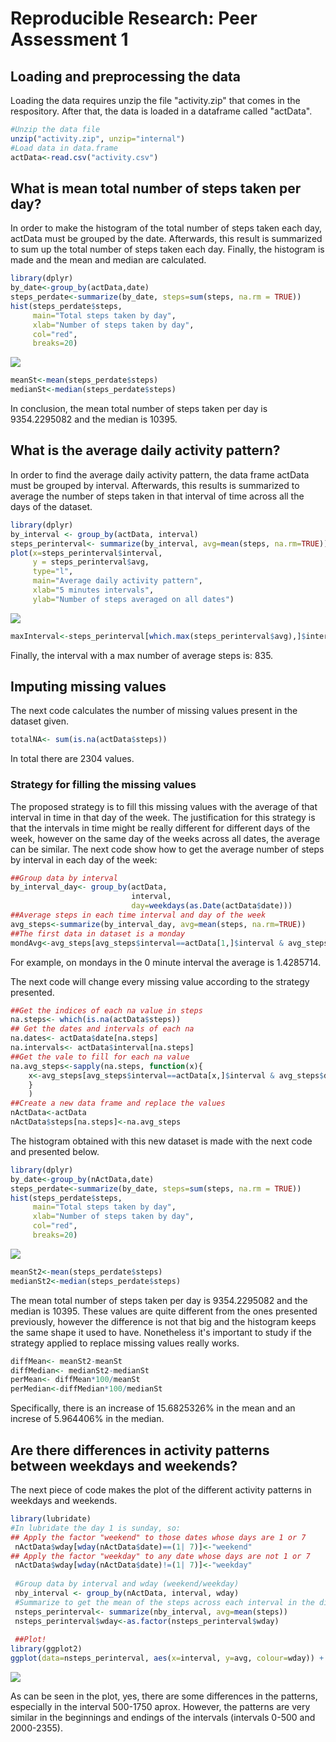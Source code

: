 # Reproducible Research: Peer Assessment 1


## Loading and preprocessing the data
Loading the data requires unzip the file "activity.zip" that comes in the respository. After that, the data is loaded in a dataframe called "actData".


```r
#Unzip the data file
unzip("activity.zip", unzip="internal")
#Load data in data.frame
actData<-read.csv("activity.csv")
```

## What is mean total number of steps taken per day?
In order to make the histogram of the total number of steps taken each day,  actData must be grouped by the date. Afterwards, this result is summarized to sum up the total number of steps taken each day.
Finally, the histogram is made and the mean and median are calculated.


```r
library(dplyr)
by_date<-group_by(actData,date)
steps_perdate<-summarize(by_date, steps=sum(steps, na.rm = TRUE))
hist(steps_perdate$steps, 
     main="Total steps taken by day",
     xlab="Number of steps taken by day",
     col="red", 
     breaks=20)
```

![](PA1_template_files/figure-html/totalNumberOfSteps-1.png) 

```r
meanSt<-mean(steps_perdate$steps)
medianSt<-median(steps_perdate$steps)
```
In conclusion, the mean total number of steps taken per day is 9354.2295082 and the median is 10395.


## What is the average daily activity pattern?

In order to find the average daily activity pattern, the data frame actData must be grouped by interval. Afterwards, this results is summarized to average the number of steps taken in that interval of time across all the days of the dataset.


```r
library(dplyr)
by_interval <- group_by(actData, interval)
steps_perinterval<- summarize(by_interval, avg=mean(steps, na.rm=TRUE))
plot(x=steps_perinterval$interval, 
     y = steps_perinterval$avg, 
     type="l",
     main="Average daily activity pattern",
     xlab="5 minutes intervals",
     ylab="Number of steps averaged on all dates")
```

![](PA1_template_files/figure-html/stepsByInterval-1.png) 

```r
maxInterval<-steps_perinterval[which.max(steps_perinterval$avg),]$interval
```
Finally, the interval with a max number of average steps is: 835.

## Imputing missing values
The next code calculates the number of missing values present in the dataset given.

```r
totalNA<- sum(is.na(actData$steps))
```
In total there are 2304 values.

### Strategy for filling the missing values
The proposed strategy is to fill this missing values with the average of that interval in time in that day of the week. The justification for this strategy is that the intervals in time might be really different for different days of the week, however on the same day of the weeks across all dates, the average can be similar.
The next code show how to get the average number of steps by interval in each day of the week:

```r
##Group data by interval
by_interval_day<- group_by(actData, 
                           interval,
                           day=weekdays(as.Date(actData$date)))
##Average steps in each time interval and day of the week
avg_steps<-summarize(by_interval_day, avg=mean(steps, na.rm=TRUE))
##The first data in dataset is a monday
mondAvg<-avg_steps[avg_steps$interval==actData[1,]$interval & avg_steps$day==weekdays(as.Date(actData[1,]$date)), ]$avg
```
For example, on mondays in the 0 minute interval the average is 1.4285714.

The next code will change every missing value according to the strategy presented.


```r
##Get the indices of each na value in steps
na.steps<- which(is.na(actData$steps))
## Get the dates and intervals of each na
na.dates<- actData$date[na.steps]
na.intervals<- actData$interval[na.steps]
##Get the vale to fill for each na value
na.avg_steps<-sapply(na.steps, function(x){
    x<-avg_steps[avg_steps$interval==actData[x,]$interval & avg_steps$day==weekdays(as.Date(actData[x,]$date)), ]$avg
    }
    )
##Create a new data frame and replace the values
nActData<-actData
nActData$steps[na.steps]<-na.avg_steps 
```
The histogram obtained with this new dataset is made with the next code and presented below.


```r
library(dplyr)
by_date<-group_by(nActData,date)
steps_perdate<-summarize(by_date, steps=sum(steps, na.rm = TRUE))
hist(steps_perdate$steps, 
     main="Total steps taken by day",
     xlab="Number of steps taken by day",
     col="red", 
     breaks=20)
```

![](PA1_template_files/figure-html/totalNumberOfStepsNew-1.png) 

```r
meanSt2<-mean(steps_perdate$steps)
medianSt2<-median(steps_perdate$steps)
```
The mean total number of steps taken per day is 9354.2295082 and the median is 10395. These values are quite different from the ones presented previously, however the difference is not that big and the histogram keeps the same shape it used to have. Nonetheless it's important to study if the strategy applied to replace missing values really works.


```r
diffMean<- meanSt2-meanSt
diffMedian<- medianSt2-medianSt
perMean<- diffMean*100/meanSt
perMedian<-diffMedian*100/medianSt
```

Specifically, there is an increase of 15.6825326% in the mean and an increse of 5.964406% in the median.


## Are there differences in activity patterns between weekdays and weekends?

The next piece of code makes the plot of the different activity patterns in weekdays and weekends.


```r
library(lubridate)
#In lubridate the day 1 is sunday, so:
## Apply the factor "weekend" to those dates whose days are 1 or 7
 nActData$wday[wday(nActData$date)==(1| 7)]<-"weekend"
## Apply the factor "weekday" to any date whose days are not 1 or 7
 nActData$wday[wday(nActData$date)!=(1| 7)]<-"weekday"
 
 #Group data by interval and wday (weekend/weekday)
 nby_interval <- group_by(nActData, interval, wday)
 #Summarize to get the mean of the steps across each interval in the differents wday (weekend/weekday)
 nsteps_perinterval<- summarize(nby_interval, avg=mean(steps))
 nsteps_perinterval$wday<-as.factor(nsteps_perinterval$wday)
 
 ##Plot!
library(ggplot2)
ggplot(data=nsteps_perinterval, aes(x=interval, y=avg, colour=wday)) +  geom_line() +facet_grid(wday~.)+ ggtitle("Activity patterns in weekdays and weekends") + xlab("Interval") + ylab("Average number of steps") + theme(legend.position="none")
```

![](PA1_template_files/figure-html/actPatterns-1.png) 

As can be seen in the plot, yes, there are some differences in the patterns, especially in the interval 500-1750 aprox. However, the patterns are very similar in the beginnings and endings of the intervals (intervals 0-500 and 2000-2355).
